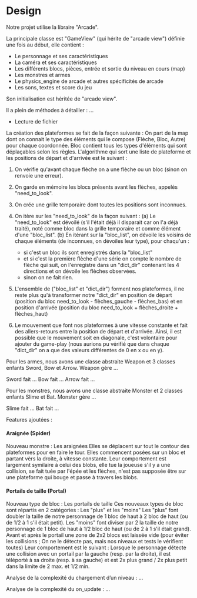 # Design

Notre projet utilise la libraire "Arcade".

La principale classe est "GameView" (qui hérite de "arcade view") définie une fois au début, elle contient :
- Le personnage et ses caractéristiques
- La caméra et ses caractéristiques
- Les différents blocs, pièces, entrée et sortie du niveau en cours (map)
- Les monstres et armes
- Le physics_engine de arcade et autres spécificités de arcade
- Les sons, textes et score du jeu

Son initialisation est héritée de "arcade view".

Il a plein de méthodes à détailler :
...


- Lecture de fichier





La création des plateformes se fait de la façon suivante :
On part de la map dont on connait le type des éléments qui le compose (Flèche, Bloc, Autre) pour chaque coordonnée. Bloc contient tous les types d'éléments qui sont déplaçables selon les règles.
L'algorithme qui sort une liste de plateforme et les positions de départ et d'arrivée est le suivant :
1) On vérifie qu'avant chaque flèche on a une flèche ou un bloc (sinon on renvoie une erreur).
2) On garde en mémoire les blocs présents avant les flèches, appelés "need_to_look".
3) On crée une grille temporaire dont toutes les positions sont inconnues.
4) On itère sur les "need_to_look" de la façon suivant :
    (a) Le "need_to_look" est dévoilé (s'il l'était déjà il disparait car on l'a déjà traité), noté comme bloc dans la grille temporaire et comme élément d'une "bloc_list".
    (b) En itérant sur la "bloc_list", on dévoile les voisins de chaque éléments (de inconnues, on dévoiles leur type), pour chaqu'un :
    - si c'est un bloc ils sont enregistrés dans la "bloc_list"
    - et si c'est la première flèche d'une série on compte le nombre de flèche qui suit, on l'enregistre dans un "dict_dir" contenant les 4 directions et on dévoile les flèches observées.
    - sinon on ne fait rien.
5) L'ensemble de ("bloc_list" et "dict_dir") forment nos plateformes, il ne reste plus qu'à transformer notre "dict_dir" en position de départ (position du bloc need_to_look - flèches_gauche - flèches_bas) et en position d'arrivée (position du bloc need_to_look + flèches_droite + flèches_haut)

6) Le mouvement que font nos plateformes à une vitesse constante et fait des allers-retours entre la position de départ et d'arrivée. Ainsi, il est possible que le mouvement soit en diagonale, c'est volontaire pour ajouter du game-play (nous aurions pu vérifié que dans chaque "dict_dir" on a que des valeurs différentes de 0 en x ou en y).





Pour les armes, nous avons une classe abstraite Weapon et 3 classes enfants Sword, Bow et Arrow.
Weapon gère ...

Sword fait ...
Bow fait ...
Arrow fait ...

Pour les monstres, nous avons une classe abstraite Monster et 2 classes enfants Slime et Bat.
Monster gère ...

Slime fait ...
Bat fait ...





Features ajoutées :

#### Araignée (Spider)
Nouveau monstre : Les araignées
Elles se déplacent sur tout le contour des plateformes pour en faire le tour. Elles commencent posées sur un bloc et partant vèrs la droite, à vitesse constante. Leur comportement est largement symilaire à celui des blobs, elle tue la joueuse s'il y a une collision, se fait tuée par l'épée et les flèches, n'est pas supposée être sur une plateforme qui bouge et passe à travers les blobs.

#### Portails de taille (Portal)
Nouveau type de bloc : Les portails de taille
Ces nouveaux types de bloc sont répartis en 2 catégories : Les "plus" et les "moins"
Les "plus" font doubler la taille de notre personnage de 1 bloc de haut à 2 bloc de haut (ou de 1/2 à 1 s'il était petit).
Les "moins" font diviser par 2 la taille de notre personnage de 1 bloc de haut à 1/2 bloc de haut (ou de 2 à 1 s'il était grand).
Avant et après le portail une zone de 2x2 blocs est laissée vide (pour éviter les collisions ; On ne le détecte pas, mais nos niveaux et tests le vérifient toutes)
Leur comportement est le suivant : Lorsque le personnage détecte une collision avec un portail par la gauche (resp. par la droite), il est téléporté à sa droite (resp. à sa gauche) et est 2x plus grand / 2x plus petit dans la limite de 2 max. et 1/2 min.




Analyse de la complexité du chargement d’un niveau :
...


Analyse de la complexité du on_update :
...

